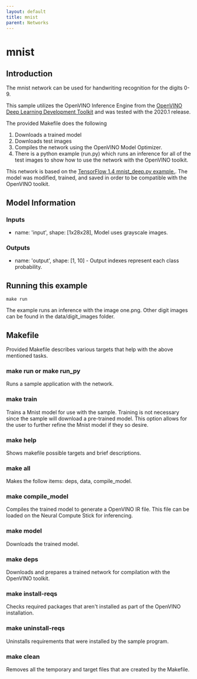```yaml
---
layout: default
title: mnist
parent: Networks
---
```

# mnist
## Introduction
The mnist network can be used for handwriting recognition for the digits 0-9.  

This sample utilizes the OpenVINO Inference Engine from the [OpenVINO Deep Learning Development Toolkit](https://software.intel.com/en-us/openvino-toolkit) and was tested with the 2020.1 release.

The provided Makefile does the following

1. Downloads a trained model 
2. Downloads test images
3. Compiles the network using the OpenVINO Model Optimizer.
4. There is a python example (run.py) which runs an inference for all of the test images to show how to use the network with the OpenVINO toolkit. 

This network is based on the [TensorFlow 1.4 mnist_deep.py example.](https://github.com/tensorflow/tensorflow/blob/r1.4/tensorflow/examples/tutorials/mnist/mnist_deep.py). The model was modified, trained, and saved in order to be compatible with the OpenVINO toolkit.

## Model Information
### Inputs
 - name: 'input', shape: [1x28x28], Model uses grayscale images.
### Outputs 
 - name: 'output', shape: [1, 10] - Output indexes represent each class probability.

## Running this example
~~~
make run
~~~
The example runs an inference with the image one.png. Other digit images can be found in the data/digit_images folder.

## Makefile
Provided Makefile describes various targets that help with the above mentioned tasks.

### make run or make run_py
Runs a sample application with the network.

### make train
Trains a Mnist model for use with the sample. Training is not necessary since the sample will download a pre-trained model. This option allows for the user to further refine the Mnist model if they so desire. 

### make help
Shows makefile possible targets and brief descriptions. 

### make all
Makes the follow items: deps, data, compile_model.

### make compile_model
Compiles the trained model to generate a OpenVINO IR file.  This file can be loaded on the Neural Compute Stick for inferencing. 

### make model
Downloads the trained model.

### make deps 
Downloads and prepares a trained network for compilation with the OpenVINO toolkit.

### make install-reqs
Checks required packages that aren't installed as part of the OpenVINO installation.
 
### make uninstall-reqs
Uninstalls requirements that were installed by the sample program.

### make clean
Removes all the temporary and target files that are created by the Makefile.

